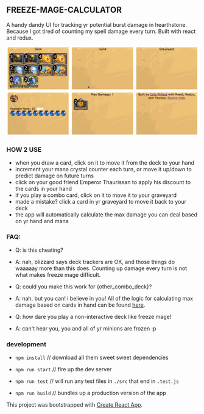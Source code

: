 FREEZE-MAGE-CALCULATOR
---------------------------------------

A handy dandy UI for tracking yr potential burst damage in hearthstone. 
Because I got tired of counting my spell damage every turn. 
Built with react and redux.

![demo.gif](./demo.gif)

### HOW 2 USE

- when you draw a card, click on it to move it from the deck to your hand
- increment your mana crystal counter each turn, or move it up/down to predict damage on future turns
- click on your good friend Emperor Thaurissan to apply his discount to the cards in your hand
- if you play a combo card, click on it to move it to your graveyard
- made a mistake? click a card in yr graveyard to move it back to your deck
- the app will automatically calculate the max damage you can deal based on yr hand and mana

### FAQ:

- Q: is this cheating?
- A: nah, blizzard says deck trackers are OK, and those things do waaaaay more than this does. Counting up damage every turn is not what makes freeze mage difficult.

- Q: could you make this work for {other_combo_deck}?
- A: nah, but you can! i believe in you! All of the logic for calculating max damage based on cards in hand can be found [here](https://github.com/coleww/freeze-mage-calculator/blob/master/src/calculateMaxDamage.js).

- Q: how dare you play a non-interactive deck like freeze mage!
- A: can't hear you, you and all of yr minions are frozen :p


### development

- `npm install` // download all them sweet sweet dependencies

- `npm run start` // fire up the dev server
- `npm run test` // will run any test files in `./src` that end in `.test.js`
- `npm run build` // bundles up a production version of the app

This project was bootstrapped with [Create React App](https://github.com/facebookincubator/create-react-app).
